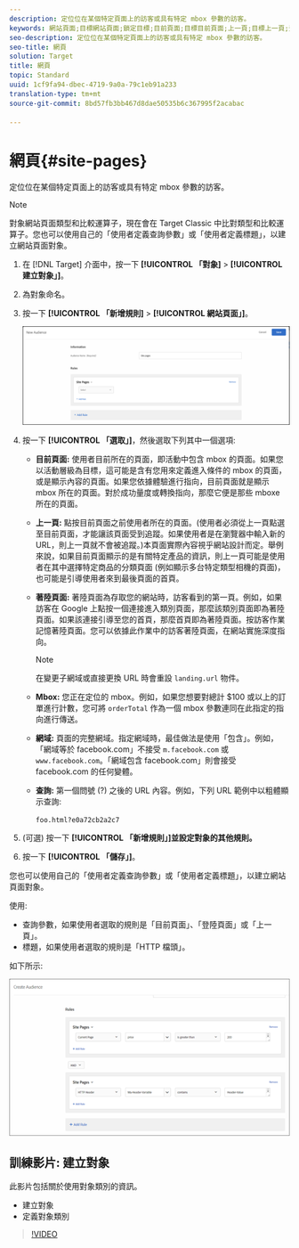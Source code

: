 ```yaml
---
description: 定位位在某個特定頁面上的訪客或具有特定 mbox 參數的訪客。
keywords: 網站頁面;目標網站頁面;鎖定目標;目前頁面;目標目前頁面;上一頁;目標上一頁;登陸頁面;目標登陸頁面;mbox;目標 mbox
seo-description: 定位位在某個特定頁面上的訪客或具有特定 mbox 參數的訪客。
seo-title: 網頁
solution: Target
title: 網頁
topic: Standard
uuid: 1cf9fa94-dbec-4719-9a0a-79c1eb91a233
translation-type: tm+mt
source-git-commit: 8bd57fb3bb467d8dae50535b6c367995f2acabac

---
```



# 網頁{#site-pages}

定位位在某個特定頁面上的訪客或具有特定 mbox 參數的訪客。

>[!NOTE]
>
>對象網站頁面類型和比較運算子，現在會在 Target Classic 中比對類型和比較運算子。您也可以使用自己的「使用者定義查詢參數」或「使用者定義標題」，以建立網站頁面對象。

1. 在 [!DNL Target] 介面中，按一下 **[!UICONTROL 「對象]** &gt; **[!UICONTROL 建立對象」]**。
1. 為對象命名。
1. 按一下 **[!UICONTROL 「新增規則]** &gt; **[!UICONTROL 網站頁面」]**。

   ![網站頁面對象](assets/target_site_pages.png)

1. 按一下 **[!UICONTROL 「選取」]**，然後選取下列其中一個選項:

   * **目前頁面:** 使用者目前所在的頁面，即活動中包含 mbox 的頁面。如果您以活動層級為目標，這可能是含有您用來定義進入條件的 mbox 的頁面，或是顯示內容的頁面。如果您依據體驗進行指向，目前頁面就是顯示 mbox 所在的頁面。對於成功量度或轉換指向，那麼它便是那些 mboxe 所在的頁面。
   * **上一頁:** 點按目前頁面之前使用者所在的頁面。(使用者必須從上一頁點選至目前頁面，才能讓該頁面受到追蹤。如果使用者是在瀏覽器中輸入新的 URL，則上一頁就不會被追蹤。)本頁面實際內容視乎網站設計而定。舉例來說，如果目前頁面顯示的是有關特定產品的資訊，則上一頁可能是使用者在其中選擇特定商品的分類頁面 (例如顯示多台特定類型相機的頁面)，也可能是引導使用者來到最後頁面的首頁。
   * **著陸頁面:** 著陸頁面為存取您的網站時，訪客看到的第一頁。例如，如果訪客在 Google 上點按一個連接進入類別頁面，那麼該類別頁面即為著陸頁面。如果該連接引導至您的首頁，那麼首頁即為著陸頁面。按訪客作業記憶著陸頁面。您可以依據此作業中的訪客著陸頁面，在網站實施深度指向。

      >[!NOTE]
      >
      >在變更子網域或直接更換 URL 時會重設 `landing.url` 物件。

   * **Mbox:** 您正在定位的 mbox。例如，如果您想要對總計 $100 或以上的訂單進行計數，您可將 `orderTotal` 作為一個 mbox 參數連同在此指定的指向進行傳送。
   * **網域:** 頁面的完整網域。指定網域時，最佳做法是使用「包含」。例如，「網域等於 facebook.com」不接受 `m.facebook.com` 或 `www.facebook.com`。「網域包含 facebook.com」則會接受 facebook.com 的任何變體。
   * **查詢:** 第一個問號 (?) 之後的 URL 內容。例如，下列 URL 範例中以粗體顯示查詢:

      `foo.html?e0a72cb2a2c7`

1. (可選) 按一下 **[!UICONTROL 「新增規則」]並設定對象的其他規則。**
1. 按一下 **[!UICONTROL 「儲存」]**。

您也可以使用自己的「使用者定義查詢參數」或「使用者定義標題」，以建立網站頁面對象。

使用:

* 查詢參數，如果使用者選取的規則是「目前頁面」、「登陸頁面」或「上一頁」。
* 標題，如果使用者選取的規則是「HTTP 檔頭」。

如下所示:

![](assets/site_pages.png)

## 訓練影片: 建立對象

此影片包括關於使用對象類別的資訊。

* 建立對象
* 定義對象類別

>[!VIDEO](https://video.tv.adobe.com/v/17392?captions=chi_hant)
